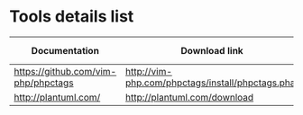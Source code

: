 # Tools details list

|Documentation|Download link|Current version|
|--|--|--|
|https://github.com/vim-php/phpctags |http://vim-php.com/phpctags/install/phpctags.phar | 0.5.1|
|http://plantuml.com/ |http://plantuml.com/download | 1.2018.05|
